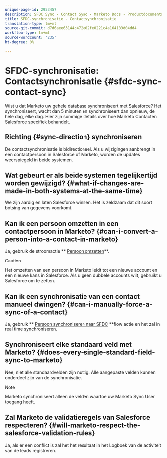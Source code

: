 ```yaml
---
unique-page-id: 2953457
description: SFDC Sync - Contact Sync - Marketo Docs - Productdocumentatie
title: SFDC-synchronisatie - Contactsynchronisatie
translation-type: tm+mt
source-git-commit: d7d6aee63144c472e02fe0221c4a164183d04dd4
workflow-type: tm+mt
source-wordcount: '235'
ht-degree: 0%

---
```



# SFDC-synchronisatie: Contactsynchronisatie {#sfdc-sync-contact-sync}

Wist u dat Marketo uw gehele database synchroniseert met Salesforce? Het synchroniseert, wacht dan 5 minuten en synchroniseert dan opnieuw, de hele dag, elke dag. Hier zijn sommige details over hoe Marketo Contacten Salesforce specifiek behandelt.

## Richting {#sync-direction} synchroniseren

De contactsynchronisatie is bidirectioneel. Als u wijzigingen aanbrengt in een contactpersoon in Salesforce of Marketo, worden de updates weerspiegeld in beide systemen.

## Wat gebeurt er als beide systemen tegelijkertijd worden gewijzigd? {#what-if-changes-are-made-in-both-systems-at-the-same-time}

We zijn aardig en laten Salesforce winnen. Het is zeldzaam dat dit soort botsing van gegevens voorkomt.

## Kan ik een persoon omzetten in een contactpersoon in Marketo? {#can-i-convert-a-person-into-a-contact-in-marketo}

Ja, gebruik de stroomactie ** [Persoon omzetten](../../../../product-docs/core-marketo-concepts/smart-campaigns/flow-actions/convert-person.md)**.

>[!CAUTION]
>
>Het omzetten van een persoon in Marketo leidt tot een nieuwe account en een nieuwe kans in Salesforce. Als u geen dubbele accounts wilt, gebruikt u Salesforce om te zetten.

## Kan ik een synchronisatie van een contact manueel dwingen? {#can-i-manually-force-a-sync-of-a-contact}

Ja, gebruik ** [Persoon synchroniseren naar SFDC](../../../../product-docs/core-marketo-concepts/smart-campaigns/salesforce-flow-actions/sync-person-to-sfdc.md) **flow actie en het zal in real time synchroniseren.

## Synchroniseert elke standaard veld met Marketo? {#does-every-single-standard-field-sync-to-marketo}

Nee, niet alle standaardvelden zijn nuttig. Alle aangepaste velden kunnen onderdeel zijn van de synchronisatie.

>[!NOTE]
>
>Marketo synchroniseert alleen de velden waartoe uw Marketo Sync User toegang heeft.

## Zal Marketo de validatieregels van Salesforce respecteren? {#will-marketo-respect-the-salesforce-validation-rules}

Ja, als er een conflict is zal het het resultaat in het Logboek van de activiteit van de leads registreren.
